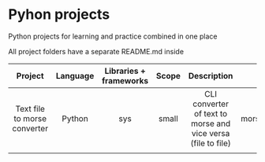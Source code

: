 # Pyhon projects 
Python projects for learning and practice combined in one place

All project folders have a separate README.md inside

|          **Project**           |  **Language**  |  **Libraries + frameworks**  |  **Scope**  |                       **Description**                        |   **Folder**    |
|:------------------------------:|:--------------:|:----------------------------:|:-----------:|:------------------------------------------------------------:|:---------------:|
|  Text file to morse converter  |     Python     |             sys              |    small    | CLI converter of text to morse and vice versa (file to file) | morse_converter |
|                                |                |                              |             |                                                              |